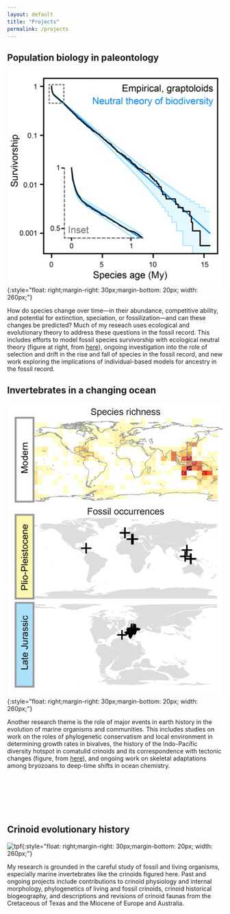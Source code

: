 ```yaml
---
layout: default
title: "Projects"
permalink: /projects
---
```


	

## Population biology in paleontology
	

![tpf](/assets/img/nt.png){:style="float: right;margin-right: 30px;margin-bottom: 20px; width: 260px;"}

How do species change over time—in their abundance, competitive ability, and potential for extinction, speciation, or fossilization—and can these changes be predicted? Much of my reseach uses ecological and evolutionary theory to address these questions in the fossil record. This includes efforts to model fossil species survivorship with ecological neutral theory (figure at right, from <a href="https://doi.org/10.1101/2023.08.23.554417">here</a>), ongoing investigation into the role of selection and drift in the rise and fall of species in the fossil record, and new work exploring the implications of individual-based models for ancestry in the fossil record.

<div>
</div>

## Invertebrates in a changing ocean 

![tpf](/assets/img/env.png){:style="float: right;margin-right: 30px;margin-bottom: 20px; width: 260px;"}


Another research theme is the role of major events in earth history in the evolution of marine organisms and communities. This includes studies on work on the roles of phylogenetic conservatism and local environment in determining growth rates in bivalves, the history of the Indo-Pacific diversity hotspot in comatulid crinoids and its correspondence with tectonic changes (figure, from <a href="https://doi.org/10.1017/pab.2022.23">here</a>), and ongoing work on skeletal adaptations among bryozoans to deep-time shifts in ocean chemistry.

<br><br><br><br><br>


<div>
</div>

## Crinoid evolutionary history 

![tpf](/assets/img/invert.jpg){:style="float: right;margin-right: 30px;margin-bottom: 20px; width: 260px;"}

My research is grounded in the careful study of fossil and living organisms, especially marine invertebrates like the crinoids figured here. Past and ongoing projects include contributions to crinoid physiology and internal morphology, phylogenetics of living and fossil crinoids, crinoid historical biogeography, and descriptions and revisions of crinoid faunas from the Cretaceous of Texas and the Miocene of Europe and Australia.

<div>
</div>

